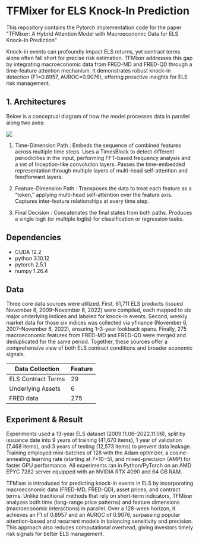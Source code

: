 # TFMixer for ELS Knock-In Prediction
This repository contains the Pytorch implementation code for the paper "TFMixer: A Hybrid Attention Model with
Macroeconomic Data for ELS Knock-In Prediction"

Knock-in events can profoundly impact ELS returns, yet contract terms alone often fall short for precise risk estimation. TFMixer addresses this gap by integrating macroeconomic data from FRED-MD and FRED-QD through a time–feature attention mechanism. It demonstrates robust knock-in detection (F1=0.8957, AUROC=0.9076), offering proactive insights for ELS risk management.

## 1. Architectures
Below is a conceptual diagram of how the model processes data in parallel along two axes:

<img src=https://github.com/dxlabskku/TFMixer/blob/main/model.png/>

1) Time-Dimension Path : 
Embeds the sequence of combined features across multiple time steps.
Uses a TimesBlock to detect different periodicities in the input, performing FFT-based frequency analysis and a set of Inception-like convolution layers.
Passes the time-embedded representation through multiple layers of multi-head self-attention and feedforward layers.

2) Feature-Dimension Path : 
Transposes the data to treat each feature as a “token,” applying multi-head self-attention over the feature axis.
Captures inter-feature relationships at every time step.

3) Final Decision : 
Concatenates the final states from both paths.
Produces a single logit (or multiple logits) for classification or regression tasks.

## Dependencies
- CUDA 12.2
- python 3.10.12
- pytorch 2.5.1
- numpy 1.26.4

## Data
Three core data sources were utilized. First, 61,711 ELS products (issued November 6, 2009–November 6, 2022) were compiled, each mapped to six major underlying indices and labeled for knock-in events. Second, weekly market data for those six indices was collected via yfinance (November 6, 2007–November 6, 2022), ensuring 1–3-year lookback spans. Finally, 275 macroeconomic features from FRED-MD and FRED-QD were merged and deduplicated for the same period. Together, these sources offer a comprehensive view of both ELS contract conditions and broader economic signals.

| Data Collection     | Feature |
|---------------------|---------|
| ELS Contract Terms  | 29      |
| Underlying Assets   | 6       |
| FRED data           | 275     |


## Experiment & Result
Experiments used a 13-year ELS dataset (2009.11.06–2022.11.06), split by issuance date into 9 years of training (41,670 items), 1 year of validation (7,468 items), and 3 years of testing (12,573 items) to prevent data leakage. Training employed mini-batches of 128 with the Adam optimizer, a cosine-annealing learning rate (starting at 7×10−5), and mixed-precision (AMP) for faster GPU performance. All experiments ran in Python/PyTorch on an AMD EPYC 7282 server equipped with an NVIDIA RTX 4090 and 64 GB RAM.

TFMixer is introduced for predicting knock-in events in ELS by incorporating macroeconomic data (FRED-MD, FRED-QD), asset prices, and contract terms. Unlike traditional methods that rely on short-term indicators, TFMixer analyzes both time (long-range price patterns) and feature dimensions (macroeconomic interactions) in parallel. Over a 128-week horizon, it achieves an F1 of 0.8957 and an AUROC of 0.9076, surpassing popular attention-based and recurrent models in balancing sensitivity and precision. This approach also reduces computational overhead, giving investors timely risk signals for better ELS management.

